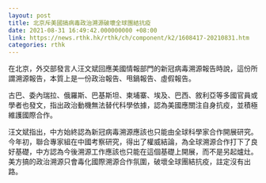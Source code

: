```yaml
---
layout: post
title: 北京斥美國搞病毒政治溯源破壞全球團結抗疫
date: 2021-08-31 16:49:42.000000000 +08:00
link: https://news.rthk.hk/rthk/ch/component/k2/1608417-20210831.htm
categories: rthk
---
```


在北京，外交部發言人汪文斌回應美國情報部門的新冠病毒溯源報告時說，這份所謂溯源報告，本質上是一份政治報告、甩鍋報告、虛假報告。

古巴、委內瑞拉、俄羅斯、巴基斯坦、柬埔寨、埃及、巴西、敘利亞等多國官員或學者也發文，指出政治動機無法替代科學依據，認為美國應關注自身抗疫，並積極維護國際合作。

汪文斌指出，中方始終認為新冠病毒溯源應該也只能由全球科學家合作開展研究。今年初，聯合專家組在中國考察研究，得出了權威結論，為全球溯源合作打下了良好基礎，中方認為今後溯源工作應該也只能在這個基礎上開展，而不是另起爐灶。美方搞的政治溯源只會毒化國際溯源合作氛圍，破壞全球團結抗疫，註定沒有出路。
